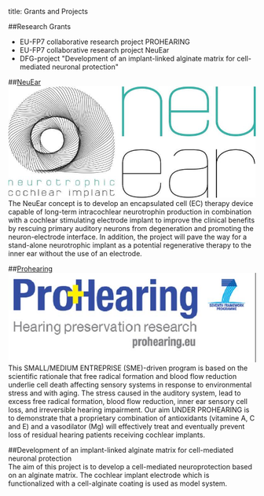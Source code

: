 title: Grants and Projects


##Research Grants

* EU-FP7 collaborative research project PROHEARING
* EU-FP7 collaborative research project NeuEar
* DFG-project "Development of an implant-linked alginate matrix for cell-mediated neuronal protection"    


##[NeuEar](http://www.neuear.eu) ![Logo NeuEar](neuear.jpg)
The NeuEar concept is to develop an encapsulated cell (EC) therapy device capable of long-term intracochlear neurotrophin
production in combination with a cochlear stimulating electrode implant to improve the clinical benefits by rescuing 
primary auditory neurons from degeneration and promoting the neuron-electrode interface. In addition, the project will
pave the way for a stand-alone neurotrophic implant as a potential regenerative therapy to the inner ear without the use 
of an electrode. 

##[Prohearing](http://www.prohearing.eu) ![Logo Prohearing](Prohear.jpg)
This SMALL/MEDIUM ENTREPRISE (SME)-driven program is based on the scientific rationale that free radical formation and blood
flow reduction underlie cell death affecting sensory systems in response to environmental stress and with aging. 
The stress caused in the auditory system, lead to excess free radical formation, blood flow reduction, inner ear sensory cell loss, and irreversible hearing impairment.
Our aim UNDER PROHEARING is to demonstrate that a proprietary combination of antioxidants (vitamine A, C and E) and a 
vasodilator (Mg) will effectively treat and eventually prevent loss of residual hearing patients receiving cochlear implants.

##Development of an implant-linked alginate matrix for cell-mediated neuronal protection  
The aim of this project is to develop a cell-mediated neuroprotection based on an alginate matrix. The cochlear implant electrode which is functionalized with a cell-alginate coating is used as model system.
